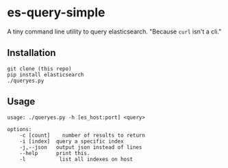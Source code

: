 es-query-simple
===============

A tiny command line utility to query elasticsearch. "Because `curl` isn't a cli."

Installation
-------

```
git clone (this repo)
pip install elasticsearch
./queryes.py
```

Usage
-------

```
usage: ./queryes.py -h [es_host:port] <query>

options:
    -c [count]    number of results to return
    -i [index]  query a specific index
    -j,--json   output json instead of lines
    --help      print this.
    -l           list all indexes on host
```
